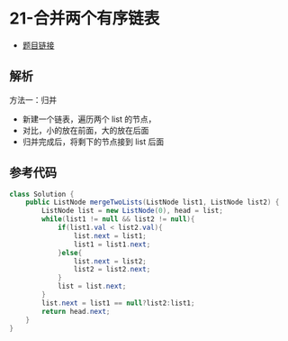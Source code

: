 # 21-合并两个有序链表

- [题目链接](https://leetcode.cn/problems/merge-two-sorted-lists/submissions/)

## 解析

方法一：归并
- 新建一个链表，遍历两个 list 的节点，
- 对比，小的放在前面，大的放在后面
- 归并完成后，将剩下的节点接到 list 后面

## 参考代码
```Java
class Solution {
    public ListNode mergeTwoLists(ListNode list1, ListNode list2) {
        ListNode list = new ListNode(0), head = list;
        while(list1 != null && list2 != null){
            if(list1.val < list2.val){
                list.next = list1;
                list1 = list1.next;
            }else{
                list.next = list2;
                list2 = list2.next;
            }
            list = list.next;
        }
        list.next = list1 == null?list2:list1;
        return head.next;
    }
}
```
